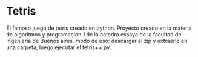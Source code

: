 # Tetris
El famoso juego de tetris creado en python.
Proyecto creado en la materia de algoritmos y programacion 1 de la catedra essaya de la facultad de ingenieria de Buenos aires.
modo de uso: descargar el zip y extraerlo en una carpeta, luego ejecutar el tetris++.py.
